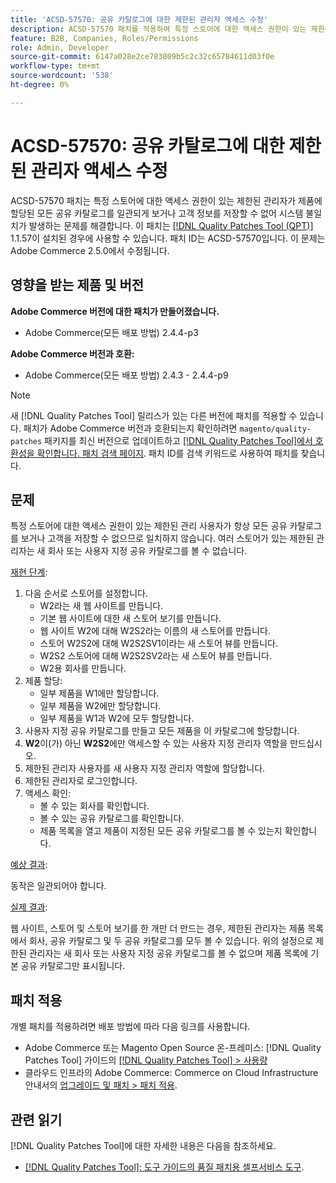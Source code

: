 ```yaml
---
title: 'ACSD-57570: 공유 카탈로그에 대한 제한된 관리자 액세스 수정'
description: ACSD-57570 패치를 적용하여 특정 스토어에 대한 액세스 권한이 있는 제한된 관리자가 제품에 할당된 모든 공유 카탈로그를 일관되게 보거나 고객 정보를 저장할 수 없어 시스템 불일치가 발생하는 Adobe Commerce 문제를 해결합니다.
feature: B2B, Companies, Roles/Permissions
role: Admin, Developer
source-git-commit: 6147a028e2ce783809b5c2c32c65784611d03f0e
workflow-type: tm+mt
source-wordcount: '538'
ht-degree: 0%

---
```



# ACSD-57570: 공유 카탈로그에 대한 제한된 관리자 액세스 수정

ACSD-57570 패치는 특정 스토어에 대한 액세스 권한이 있는 제한된 관리자가 제품에 할당된 모든 공유 카탈로그를 일관되게 보거나 고객 정보를 저장할 수 없어 시스템 불일치가 발생하는 문제를 해결합니다. 이 패치는 [[!DNL Quality Patches Tool (QPT)]](/help/tools/quality-patches-tool/quality-patches-tool-to-self-serve-quality-patches.md) 1.1.57이 설치된 경우에 사용할 수 있습니다. 패치 ID는 ACSD-57570입니다. 이 문제는 Adobe Commerce 2.5.0에서 수정됩니다.

## 영향을 받는 제품 및 버전

**Adobe Commerce 버전에 대한 패치가 만들어졌습니다.**

* Adobe Commerce(모든 배포 방법) 2.4.4-p3

**Adobe Commerce 버전과 호환:**

* Adobe Commerce(모든 배포 방법) 2.4.3 - 2.4.4-p9

>[!NOTE]
>
>새 [!DNL Quality Patches Tool] 릴리스가 있는 다른 버전에 패치를 적용할 수 있습니다. 패치가 Adobe Commerce 버전과 호환되는지 확인하려면 `magento/quality-patches` 패키지를 최신 버전으로 업데이트하고 [[!DNL Quality Patches Tool]에서 호환성을 확인합니다. 패치 검색 페이지](https://experienceleague.adobe.com/tools/commerce-quality-patches/index.html). 패치 ID를 검색 키워드로 사용하여 패치를 찾습니다.

## 문제

특정 스토어에 대한 액세스 권한이 있는 제한된 관리 사용자가 항상 모든 공유 카탈로그를 보거나 고객을 저장할 수 없으므로 일치하지 않습니다. 여러 스토어가 있는 제한된 관리자는 새 회사 또는 사용자 지정 공유 카탈로그를 볼 수 없습니다.

<u>재현 단계</u>:

1. 다음 순서로 스토어를 설정합니다.
   * W2라는 새 웹 사이트를 만듭니다.
   * 기본 웹 사이트에 대한 새 스토어 보기를 만듭니다.
   * 웹 사이트 W2에 대해 W2S2라는 이름의 새 스토어를 만듭니다.
   * 스토어 W2S2에 대해 W2S2SV1이라는 새 스토어 뷰를 만듭니다.
   * W2S2 스토어에 대해 W2S2SV2라는 새 스토어 뷰를 만듭니다.
   * W2용 회사를 만듭니다.
1. 제품 할당:
   * 일부 제품을 W1에만 할당합니다.
   * 일부 제품을 W2에만 할당합니다.
   * 일부 제품을 W1과 W2에 모두 할당합니다.
1. 사용자 지정 공유 카탈로그를 만들고 모든 제품을 이 카탈로그에 할당합니다.
1. **W2**&#x200B;이(가) 아닌 **W2S2**&#x200B;에만 액세스할 수 있는 사용자 지정 관리자 역할을 만드십시오.
1. 제한된 관리자 사용자를 새 사용자 지정 관리자 역할에 할당합니다.
1. 제한된 관리자로 로그인합니다.
1. 액세스 확인:
   * 볼 수 있는 회사를 확인합니다.
   * 볼 수 있는 공유 카탈로그를 확인합니다.
   * 제품 목록을 열고 제품이 지정된 모든 공유 카탈로그를 볼 수 있는지 확인합니다.

<u>예상 결과</u>:

동작은 일관되어야 합니다.

<u>실제 결과</u>:

웹 사이트, 스토어 및 스토어 보기를 한 개만 더 만드는 경우, 제한된 관리자는 제품 목록에서 회사, 공유 카탈로그 및 두 공유 카탈로그를 모두 볼 수 있습니다. 위의 설정으로 제한된 관리자는 새 회사 또는 사용자 지정 공유 카탈로그를 볼 수 없으며 제품 목록에 기본 공유 카탈로그만 표시됩니다.

## 패치 적용

개별 패치를 적용하려면 배포 방법에 따라 다음 링크를 사용합니다.

* Adobe Commerce 또는 Magento Open Source 온-프레미스: [!DNL Quality Patches Tool] 가이드의 [[!DNL Quality Patches Tool] > 사용량](/help/tools/quality-patches-tool/usage.md)
* 클라우드 인프라의 Adobe Commerce: Commerce on Cloud Infrastructure 안내서의 [업그레이드 및 패치 > 패치 적용](https://experienceleague.adobe.com/docs/commerce-cloud-service/user-guide/develop/upgrade/apply-patches.html).

## 관련 읽기

[!DNL Quality Patches Tool]에 대한 자세한 내용은 다음을 참조하세요.

* [[!DNL Quality Patches Tool]: 도구 가이드의 품질 패치용 셀프서비스 도구](/help/tools/quality-patches-tool/quality-patches-tool-to-self-serve-quality-patches.md).
